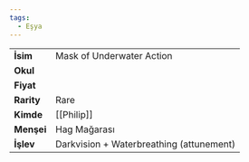 ```yaml
---  
tags:
  - Eşya  
---  
```

  
|  |  |  
|---|---|  
| **İsim** | Mask of Underwater Action|  
| **Okul** | |  
| **Fiyat** | |  
| **Rarity** | Rare|  
| **Kimde** | [[Philip]]|  
| **Menşei** | Hag Mağarası|  
| **İşlev** | Darkvision + Waterbreathing (attunement)|  
